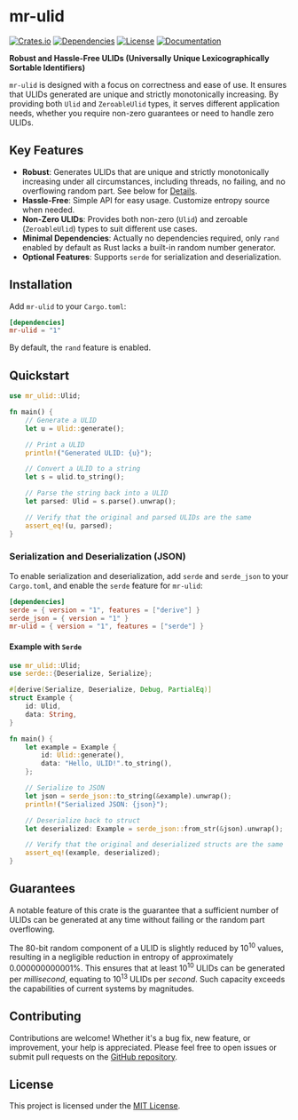 # mr-ulid

[![Crates.io](https://img.shields.io/crates/v/mr-ulid)](https://crates.io/crates/mr-ulid)
[![Dependencies](https://deps.rs/repo/github/mrothNET/mr-ulid/status.svg)](https://deps.rs/repo/github/mrothNET/mr-ulid)
[![License](https://img.shields.io/crates/l/mr-ulid)](https://github.com/mrothNET/mr-ulid/blob/main/LICENSE)
[![Documentation](https://img.shields.io/docsrs/mr-ulid)](https://docs.rs/mr-ulid)

**Robust and Hassle-Free ULIDs (Universally Unique Lexicographically Sortable Identifiers)**

`mr-ulid` is designed with a focus on correctness and ease of use. It ensures that ULIDs generated are unique and strictly monotonically increasing.
By providing both `Ulid` and `ZeroableUlid` types, it serves different application needs, whether you require non-zero guarantees or need to handle zero ULIDs.

## Key Features

- **Robust**: Generates ULIDs that are unique and strictly monotonically increasing under all circumstances, including threads, no failing, and no overflowing random part. See below for [Details](#Guarantees).
- **Hassle-Free**: Simple API for easy usage. Customize entropy source when needed.
- **Non-Zero ULIDs**: Provides both non-zero (`Ulid`) and zeroable (`ZeroableUlid`) types to suit different use cases.
- **Minimal Dependencies**: Actually no dependencies required, only `rand` enabled by default as Rust lacks a built-in random number generator.
- **Optional Features**: Supports `serde` for serialization and deserialization.

## Installation

Add `mr-ulid` to your `Cargo.toml`:

```toml
[dependencies]
mr-ulid = "1"
```

By default, the `rand` feature is enabled.

## Quickstart

```rust
use mr_ulid::Ulid;

fn main() {
    // Generate a ULID
    let u = Ulid::generate();

    // Print a ULID
    println!("Generated ULID: {u}");

    // Convert a ULID to a string
    let s = ulid.to_string();

    // Parse the string back into a ULID
    let parsed: Ulid = s.parse().unwrap();

    // Verify that the original and parsed ULIDs are the same
    assert_eq!(u, parsed);
}
```

### Serialization and Deserialization (JSON)

To enable serialization and deserialization, add `serde` and `serde_json` to your `Cargo.toml`, and enable the `serde` feature for `mr-ulid`:

```toml
[dependencies]
serde = { version = "1", features = ["derive"] }
serde_json = { version = "1" }
mr-ulid = { version = "1", features = ["serde"] }
```

#### Example with `Serde`

```rust
use mr_ulid::Ulid;
use serde::{Deserialize, Serialize};

#[derive(Serialize, Deserialize, Debug, PartialEq)]
struct Example {
    id: Ulid,
    data: String,
}

fn main() {
    let example = Example {
        id: Ulid::generate(),
        data: "Hello, ULID!".to_string(),
    };

    // Serialize to JSON
    let json = serde_json::to_string(&example).unwrap();
    println!("Serialized JSON: {json}");

    // Deserialize back to struct
    let deserialized: Example = serde_json::from_str(&json).unwrap();

    // Verify that the original and deserialized structs are the same
    assert_eq!(example, deserialized);
}
```

## Guarantees

A notable feature of this crate is the guarantee that a sufficient number of ULIDs can be generated at any time without failing or the random part overflowing.

The 80-bit random component of a ULID is slightly reduced by 10<sup>10</sup> values, resulting in a negligible reduction in entropy of approximately 0.000000000001%. This ensures that at least 10<sup>10</sup> ULIDs can be generated per _millisecond_, equating to 10<sup>13</sup> ULIDs per _second_. Such capacity exceeds the capabilities of current systems by magnitudes.

## Contributing

Contributions are welcome! Whether it's a bug fix, new feature, or improvement, your help is appreciated. Please feel free to open issues or submit pull requests on the [GitHub repository](https://github.com/mrothNET/mr-ulid).

## License

This project is licensed under the [MIT License](https://github.com/mrothNET/mr-ulid/blob/main/LICENSE).
